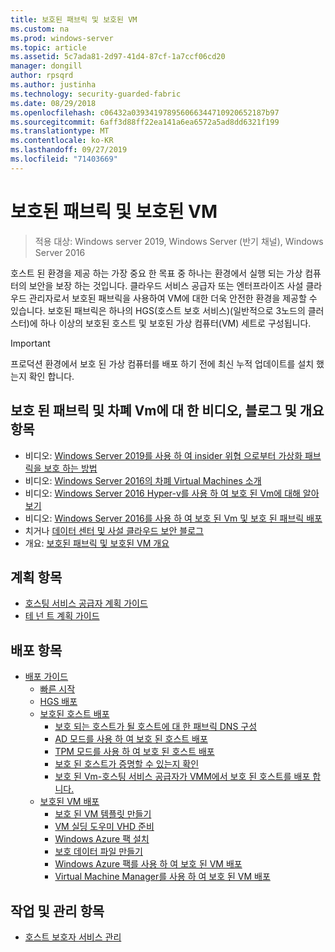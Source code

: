 ```yaml
---
title: 보호된 패브릭 및 보호된 VM
ms.custom: na
ms.prod: windows-server
ms.topic: article
ms.assetid: 5c7ada81-2d97-41d4-87cf-1a7ccf06cd20
manager: dongill
author: rpsqrd
ms.author: justinha
ms.technology: security-guarded-fabric
ms.date: 08/29/2018
ms.openlocfilehash: c06432a039341978956066344710920652187b97
ms.sourcegitcommit: 6aff3d88ff22ea141a6ea6572a5ad8dd6321f199
ms.translationtype: MT
ms.contentlocale: ko-KR
ms.lasthandoff: 09/27/2019
ms.locfileid: "71403669"
---
```

# <a name="guarded-fabric-and-shielded-vms"></a>보호된 패브릭 및 보호된 VM

>적용 대상: Windows server 2019, Windows Server (반기 채널), Windows Server 2016

호스트 된 환경을 제공 하는 가장 중요 한 목표 중 하나는 환경에서 실행 되는 가상 컴퓨터의 보안을 보장 하는 것입니다. 클라우드 서비스 공급자 또는 엔터프라이즈 사설 클라우드 관리자로서 보호된 패브릭을 사용하여 VM에 대한 더욱 안전한 환경을 제공할 수 있습니다. 보호된 패브릭은 하나의 HGS(호스트 보호 서비스)(일반적으로 3노드의 클러스터)에 하나 이상의 보호된 호스트 및 보호된 가상 컴퓨터(VM) 세트로 구성됩니다.

> [!IMPORTANT]
> 프로덕션 환경에서 보호 된 가상 컴퓨터를 배포 하기 전에 최신 누적 업데이트를 설치 했는지 확인 합니다.

## <a name="videos-blog-and-overview-topic-about-guarded-fabrics-and-shielded-vms"></a>보호 된 패브릭 및 차폐 Vm에 대 한 비디오, 블로그 및 개요 항목

- 비디오: [Windows Server 2019를 사용 하 여 insider 위협 으로부터 가상화 패브릭을 보호 하는 방법](https://myignite.techcommunity.microsoft.com/sessions/64690)
- 비디오: [Windows Server 2016의 차폐 Virtual Machines 소개](https://channel9.msdn.com/Shows/Mechanics/Introduction-to-Shielded-Virtual-Machines-in-Windows-Server-2016)
- 비디오: [Windows Server 2016 Hyper-v를 사용 하 여 보호 된 Vm에 대해 알아보기](https://channel9.msdn.com/events/Ignite/2016/BRK3124)
- 비디오: [Windows Server 2016를 사용 하 여 보호 된 Vm 및 보호 된 패브릭 배포](https://mva.microsoft.com/en-US/training-courses/deploying-shielded-vms-and-a-guarded-fabric-with-windows-server-2016-17131?l=WFLef7vUD_4604300474)
- 치거나 [데이터 센터 및 사설 클라우드 보안 블로그](https://blogs.technet.microsoft.com/datacentersecurity/)
- 개요: [보호된 패브릭 및 보호된 VM 개요](Guarded-Fabric-and-Shielded-VMs.md)

## <a name="planning-topics"></a>계획 항목

- [호스팅 서비스 공급자 계획 가이드](guarded-fabric-planning-for-hosters.md)
- [테 넌 트 계획 가이드](guarded-fabric-shielded-vm-planning-for-tenants.md)

## <a name="deployment-topics"></a>배포 항목

- [배포 가이드](guarded-fabric-deploying-hgs-overview.md)
    - [빠른 시작](guarded-fabric-deployment-overview.md)
    - [HGS 배포](guarded-fabric-setting-up-the-host-guardian-service-hgs.md)
    - [보호된 호스트 배포](guarded-fabric-configure-hgs-with-authorized-hyper-v-hosts.md)
        - [보호 되는 호스트가 될 호스트에 대 한 패브릭 DNS 구성](guarded-fabric-configuring-fabric-dns.md)
        - [AD 모드를 사용 하 여 보호 된 호스트 배포](guarded-fabric-admin-trusted-attestation-creating-a-security-group.md)
        - [TPM 모드를 사용 하 여 보호 된 호스트 배포](guarded-fabric-tpm-trusted-attestation-capturing-hardware.md)
        - [보호 된 호스트가 증명할 수 있는지 확인](guarded-fabric-confirm-hosts-can-attest-successfully.md)
        - [보호 된 Vm-호스팅 서비스 공급자가 VMM에서 보호 된 호스트를 배포 합니다.](https://technet.microsoft.com/system-center-docs/vmm/scenario/guarded-hosts)
    - [보호된 VM 배포](guarded-fabric-configuration-scenarios-for-shielded-vms-overview.md)
        - [보호 된 VM 템플릿 만들기](guarded-fabric-create-a-shielded-vm-template.md)
        - [VM 실딩 도우미 VHD 준비](guarded-fabric-vm-shielding-helper-vhd.md)
        - [Windows Azure 팩 설치](guarded-fabric-hoster-sets-up-windows-azure-pack.md)
        - [보호 데이터 파일 만들기](guarded-fabric-tenant-creates-shielding-data.md)
        - [Windows Azure 팩를 사용 하 여 보호 된 VM 배포](guarded-fabric-shielded-vm-windows-azure-pack.md)
        - [Virtual Machine Manager를 사용 하 여 보호 된 VM 배포](guarded-fabric-tenant-deploys-shielded-vm-using-vmm.md)

## <a name="operations-and-management-topic"></a>작업 및 관리 항목

- [호스트 보호자 서비스 관리](guarded-fabric-manage-hgs.md)
